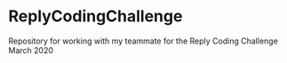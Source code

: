 # ReplyCodingChallenge
 Repository for working with my teammate for the Reply Coding Challenge March 2020

